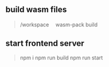 ## build wasm files

> /workspace　
wasm-pack build

## start frontend server

> npm i
> npm run build
> npm run start

